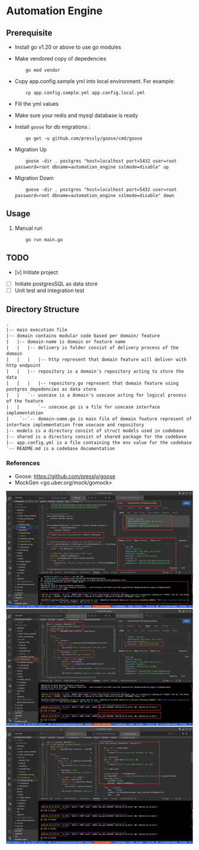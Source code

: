 # Automation Engine

## Prerequisite

* Install go v1.20 or above to use go modules

* Make vendored copy of depedencies

    ```shell
        go mod vendor
    ```

* Copy app.config.sample yml into local environment. For example:

    ```shell
        cp app.config.sample.yml app.config.local.yml
    ```

* Fill the yml values
* Make sure your redis and mysql database is ready

* Install `goose` for db migrations :

    ```shell
        go get -u github.com/pressly/goose/cmd/goose
    ```

* Migration Up

    ```cd datatbase/migrations
        goose -dir . postgres "host=localhost port=5432 user=root password=root dbname=automation_engine sslmode=disable" up
    ```

* Migration Down

    ```cd datatbase/migrations
        goose -dir . postgres "host=localhost port=5432 user=root password=root dbname=automation_engine sslmode=disable" down
    ```

## Usage

1. Manual run

    ```shell
        go run main.go
    ```

## TODO

* [v] Initiate project

* [ ] Initiate postgresSQL as data store
* [ ] Unit test and integration test

## Directory Structure

```tree
.
|-- main execution file
|-- domain contains modular code based per domain/ feature
|   |-- domain-name is domain or feature name
|   |   |-- delivery is folder consist of delivery process of the domain
|   |   |   |-- http represent that domain feature will deliver with http endpoint
|   |   |-- repository is a domain's repository acting to store the data
|   |   |   |-- repository.go represent that domain feature using postgres depedencies as data store
|   |   `-- usecase is a domain's usecase acting for logical process of the feature
|   |       `-- usecase.go is a file for usecase interface implementation
|    `--`-- domain-name.go is main file of domain feature represent of interface implementation from usecase and repository
|-- models is a directory consist of struct models used in codebase
|-- shared is a directory consist of shared package for the codebase
|-- app.config.yml is a file containing the env value for the codebase
`-- README.md is a codebase documentation
```

### References

* Goose: <https://github.com/pressly/goose>
* MockGen <go.uber.org/mock/gomock>

![Endpoint](./images/1.png)
![Scheduler](./images/2.png)
![Unit test](./images/3.png)

